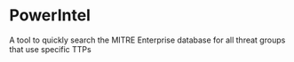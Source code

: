 # PowerIntel
A tool to quickly search the MITRE Enterprise database for all threat groups that use specific TTPs
